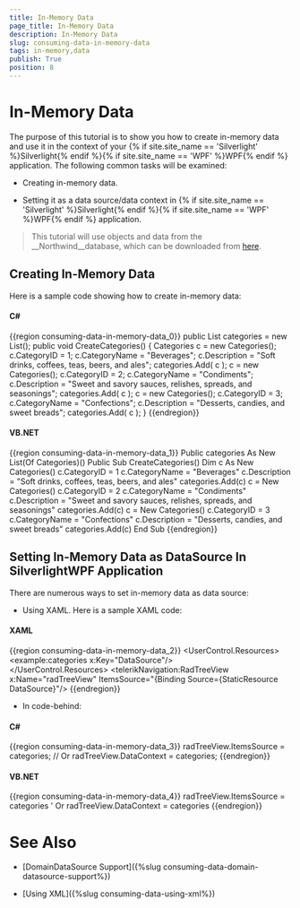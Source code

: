 ```yaml
---
title: In-Memory Data
page_title: In-Memory Data
description: In-Memory Data
slug: consuming-data-in-memory-data
tags: in-memory,data
publish: True
position: 8
---
```


# In-Memory Data



The purpose of this tutorial is to show you how to create in-memory data and use it in the context of your {% if site.site_name == 'Silverlight' %}Silverlight{% endif %}{% if site.site_name == 'WPF' %}WPF{% endif %} application. The following common tasks will be examined:

* Creating in-memory data. 


* Setting it as a data source/data context in {% if site.site_name == 'Silverlight' %}Silverlight{% endif %}{% if site.site_name == 'WPF' %}WPF{% endif %} application.

>This tutorial will use objects and data from the __Northwind__database, which can be downloaded from [here](http://www.microsoft.com/downloads/details.aspx?FamilyID=06616212-0356-46A0-8DA2-EEBC53A68034&displaylang=en).

## Creating In-Memory Data

Here is a sample code showing how to create in-memory data: 

#### __C#__

{{region consuming-data-in-memory-data_0}}
	public List<Categories> categories = new List<Categories>();
	public void CreateCategories()
	{
	    Categories c = new Categories();
	    c.CategoryID = 1;
	    c.CategoryName = "Beverages";
	    c.Description = "Soft drinks, coffees, teas, beers, and ales";
	    categories.Add( c );
	    c = new Categories();
	    c.CategoryID = 2;
	    c.CategoryName = "Condiments";
	    c.Description = "Sweet and savory sauces, relishes, spreads, and seasonings";
	    categories.Add( c );
	    c = new Categories();
	    c.CategoryID = 3;
	    c.CategoryName = "Confections";
	    c.Description = "Desserts, candies, and sweet breads";
	    categories.Add( c );
	}
	{{endregion}}



#### __VB.NET__

{{region consuming-data-in-memory-data_1}}
	Public categories As New List(Of Categories)()
	Public Sub CreateCategories()
	    Dim c As New Categories()
	    c.CategoryID = 1
	    c.CategoryName = "Beverages"
	    c.Description = "Soft drinks, coffees, teas, beers, and ales"
	    categories.Add(c)
	    c = New Categories()
	    c.CategoryID = 2
	    c.CategoryName = "Condiments"
	    c.Description = "Sweet and savory sauces, relishes, spreads, and seasonings"
	    categories.Add(c)
	    c = New Categories()
	    c.CategoryID = 3
	    c.CategoryName = "Confections"
	    c.Description = "Desserts, candies, and sweet breads"
	    categories.Add(c)
	End Sub
	{{endregion}}



## Setting In-Memory Data as DataSource In SilverlightWPF Application

There are numerous ways to set in-memory data as data source:

* Using XAML. Here is a sample XAML code:

#### __XAML__

{{region consuming-data-in-memory-data_2}}
	<UserControl.Resources>
	        <example:categories x:Key="DataSource"/>       
	</UserControl.Resources>
	<Grid x:Name="LayoutRoot" Background="White">
	        <telerikNavigation:RadTreeView x:Name="radTreeView"
	           ItemsSource="{Binding Source={StaticResource DataSource}"/>
	</Grid>
	{{endregion}}



*  In code-behind:

#### __C#__

{{region consuming-data-in-memory-data_3}}
	radTreeView.ItemsSource = categories;
	// Or
	radTreeView.DataContext = categories;
	{{endregion}}



#### __VB.NET__

{{region consuming-data-in-memory-data_4}}
	radTreeView.ItemsSource = categories
	' Or
	radTreeView.DataContext = categories
	{{endregion}}



# See Also

 * [DomainDataSource Support]({%slug consuming-data-domain-datasource-support%})

 * [Using XML]({%slug consuming-data-using-xml%})
